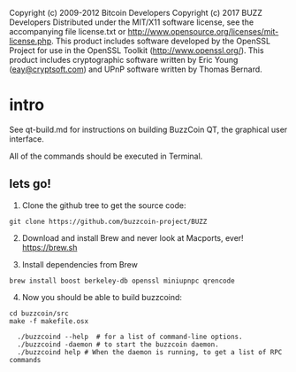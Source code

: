 Copyright (c) 2009-2012 Bitcoin Developers
Copyright (c) 2017 BUZZ Developers
Distributed under the MIT/X11 software license, see the accompanying file
license.txt or http://www.opensource.org/licenses/mit-license.php.  This
product includes software developed by the OpenSSL Project for use in the
OpenSSL Toolkit (http://www.openssl.org/).  This product includes cryptographic
software written by Eric Young (eay@cryptsoft.com) and UPnP software written by
Thomas Bernard.

# intro

See qt-build.md for instructions on building BuzzCoin QT, the graphical user interface.

All of the commands should be executed in Terminal.

## lets go!

1.  Clone the github tree to get the source code:

```
git clone https://github.com/buzzcoin-project/BUZZ
```

2.  Download and install Brew and never look at Macports, ever! https://brew.sh

3.  Install dependencies from Brew

```
brew install boost berkeley-db openssl miniupnpc qrencode
```

4.  Now you should be able to build buzzcoind:

```
cd buzzcoin/src
make -f makefile.osx
```

```
  ./buzzcoind --help  # for a list of command-line options.
  ./buzzcoind -daemon # to start the buzzcoin daemon.
  ./buzzcoind help # When the daemon is running, to get a list of RPC commands
```

